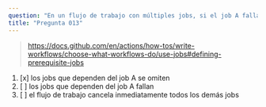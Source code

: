 ```yaml
---
question: "En un flujo de trabajo con múltiples jobs, si el job A falla entonces:"
title: "Pregunta 013"
---
```


> https://docs.github.com/en/actions/how-tos/write-workflows/choose-what-workflows-do/use-jobs#defining-prerequisite-jobs
1. [x] los jobs que dependen del job A se omiten
1. [ ] los jobs que dependen del job A fallan
1. [ ] el flujo de trabajo cancela inmediatamente todos los demás jobs

